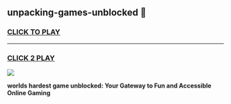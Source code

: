 
## unpacking-games-unblocked 👋
<h3>
<a href="https://premium.freeplayer.one?title=unpacking-games-unblocked&ref=14F">CLICK TO PLAY</a></h3>
<hr>

<h3>
<a href="https://premium.freeplayer.one?title=unpacking-games-unblocked&ref=14F">CLICK 2 PLAY</a>
  
</h3>

<a href="https://premium.freeplayer.one?title=unpacking-games-unblocked&ref=12F/"><img src="https://clearcache.store/games.png"></a>


**worlds hardest game unblocked: Your Gateway to Fun and Accessible Online Gaming**
